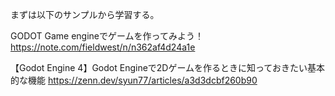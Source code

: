 まずは以下のサンプルから学習する。

GODOT Game engineでゲームを作ってみよう！
https://note.com/fieldwest/n/n362af4d24a1e

【Godot Engine 4】Godot Engineで2Dゲームを作るときに知っておきたい基本的な機能
https://zenn.dev/syun77/articles/a3d3dcbf260b90

